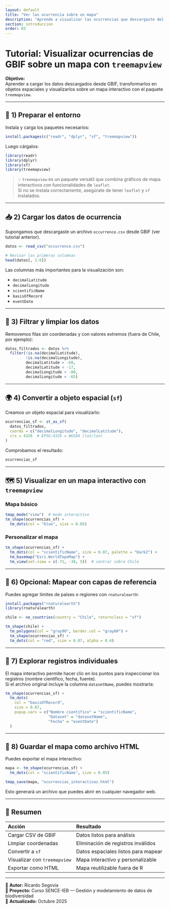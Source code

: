 ```yaml
---
layout: default
title: "Ver las ocurrencia sobre un mapa"
description: "Aprende a visualizar las ocurrencias que descargaste del GBIF"
section: introduccion
order: 03
---
```




# Tutorial: Visualizar ocurrencias de GBIF sobre un mapa con `treemapview`

**Objetivo:**  
Aprender a cargar los datos descargados desde GBIF, transformarlos en objetos espaciales y visualizarlos sobre un mapa interactivo con el paquete `treemapview`.

---

## 🧩 1) Preparar el entorno

Instala y carga los paquetes necesarios:

```r
install.packages(c("readr", "dplyr", "sf", "treemapview"))
```

Luego cárgalos:

```r
library(readr)
library(dplyr)
library(sf)
library(treemapview)
```

> 💡 `treemapview` es un paquete versátil que combina gráficos de mapa interactivos con funcionalidades de `leaflet`.  
> Si no se instala correctamente, asegúrate de tener `leaflet` y `sf` instalados.

---

## 📥 2) Cargar los datos de ocurrencia

Supongamos que descargaste un archivo `occurrence.csv` desde GBIF (ver tutorial anterior).

```r
datos <- read_csv("occurrence.csv")

# Revisar las primeras columnas
head(datos[, 1:6])
```

Las columnas más importantes para la visualización son:
- `decimalLatitude`
- `decimalLongitude`
- `scientificName`
- `basisOfRecord`
- `eventDate`

---

## 🧹 3) Filtrar y limpiar los datos

Removemos filas sin coordenadas y con valores extremos (fuera de Chile, por ejemplo):

```r
datos_filtrados <- datos %>%
  filter(!is.na(decimalLatitude),
         !is.na(decimalLongitude),
         decimalLatitude > -60,
         decimalLatitude < -17,
         decimalLongitude > -80,
         decimalLongitude < -65)
```

---

## 🌍 4) Convertir a objeto espacial (`sf`)

Creamos un objeto espacial para visualizarlo:

```r
ocurrencias_sf <- st_as_sf(
  datos_filtrados,
  coords = c("decimalLongitude", "decimalLatitude"),
  crs = 4326  # EPSG:4326 = WGS84 (lat/lon)
)
```

Comprobamos el resultado:

```r
ocurrencias_sf
```

---

## 🗺️ 5) Visualizar en un mapa interactivo con `treemapview`

### Mapa básico

```r
tmap_mode("view")  # modo interactivo
tm_shape(ocurrencias_sf) +
  tm_dots(col = "blue", size = 0.05)
```

### Personalizar el mapa

```r
tm_shape(ocurrencias_sf) +
  tm_dots(col = "scientificName", size = 0.07, palette = "Dark2") +
  tm_basemap("Esri.WorldTopoMap") +
  tm_view(set.view = c(-71, -38, 5))  # centrar sobre Chile
```

---

## 🧭 6) Opcional: Mapear con capas de referencia

Puedes agregar límites de países o regiones con `rnaturalearth`:

```r
install.packages("rnaturalearth")
library(rnaturalearth)

chile <- ne_countries(country = "Chile", returnclass = "sf")

tm_shape(chile) +
  tm_polygons(col = "gray90", border.col = "gray60") +
  tm_shape(ocurrencias_sf) +
  tm_dots(col = "red", size = 0.07, alpha = 0.6)
```

---

## 🔎 7) Explorar registros individuales

El mapa interactivo permite hacer clic en los puntos para inspeccionar los registros (nombre científico, fecha, fuente).  
Si el archivo original incluye la columna `datasetName`, puedes mostrarla:

```r
tm_shape(ocurrencias_sf) +
  tm_dots(
    col = "basisOfRecord",
    size = 0.07,
    popup.vars = c("Nombre científico" = "scientificName",
                   "Dataset" = "datasetName",
                   "Fecha" = "eventDate")
  )
```

---

## 🧾 8) Guardar el mapa como archivo HTML

Puedes exportar el mapa interactivo:

```r
mapa <- tm_shape(ocurrencias_sf) +
  tm_dots(col = "scientificName", size = 0.05)

tmap_save(mapa, "ocurrencias_interactivas.html")
```

Esto generará un archivo que puedes abrir en cualquier navegador web.

---

## 🎯 Resumen

| Acción | Resultado |
|:--|:--|
| Cargar CSV de GBIF | Datos listos para análisis |
| Limpiar coordenadas | Eliminación de registros inválidos |
| Convertir a `sf` | Datos espaciales listos para mapear |
| Visualizar con `treemapview` | Mapa interactivo y personalizable |
| Exportar como HTML | Mapa reutilizable fuera de R |

---

📘 **Autor:** Ricardo Segovia  
🧩 **Proyecto:** Curso SENCE-IEB — Gestión y modelamiento de datos de biodiversidad  
📅 **Actualizado:** Octubre 2025